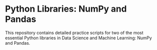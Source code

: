 # Python Libraries: NumPy and Pandas
 This repository contains detailed practice scripts for two of the most essential Python libraries in Data Science and Machine Learning: NumPy and Pandas.

